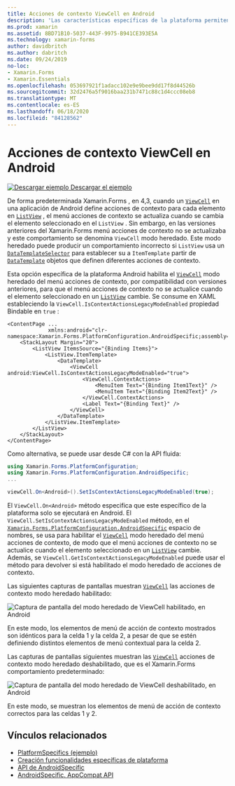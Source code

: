 ```yaml
---
title: Acciones de contexto ViewCell en Android
description: 'Las características específicas de la plataforma permiten consumir funcionalidad que solo está disponible en una plataforma específica, sin necesidad de implementar representadores o efectos personalizados. En este artículo se explica cómo consumir la plataforma Android: específica que habilita el modo heredado de acciones de contexto ViewCell.'
ms.prod: xamarin
ms.assetid: 8BD71B10-5037-443F-9975-B941CE393E5A
ms.technology: xamarin-forms
author: davidbritch
ms.author: dabritch
ms.date: 09/24/2019
no-loc:
- Xamarin.Forms
- Xamarin.Essentials
ms.openlocfilehash: 053697921f1adacc102e9e9bee9dd17f8d44526b
ms.sourcegitcommit: 32d2476a5f9016baa231b7471c88c1d4ccc08eb8
ms.translationtype: MT
ms.contentlocale: es-ES
ms.lasthandoff: 06/18/2020
ms.locfileid: "84128562"
---
```

# <a name="viewcell-context-actions-on-android"></a>Acciones de contexto ViewCell en Android

[![Descargar ejemplo](~/media/shared/download.png) Descargar el ejemplo](https://docs.microsoft.com/samples/xamarin/xamarin-forms-samples/userinterface-platformspecifics)

De forma predeterminada Xamarin.Forms , en 4,3, cuando un [`ViewCell`](xref:Xamarin.Forms.ViewCell) en una aplicación de Android define acciones de contexto para cada elemento en [`ListView`](xref:Xamarin.Forms.ListView) , el menú acciones de contexto se actualiza cuando se cambia el elemento seleccionado en el `ListView` . Sin embargo, en las versiones anteriores del Xamarin.Forms menú acciones de contexto no se actualizaba y este comportamiento se denomina `ViewCell` modo heredado. Este modo heredado puede producir un comportamiento incorrecto si `ListView` usa un [`DataTemplateSelector`](xref:Xamarin.Forms.DataTemplateSelector) para establecer su a `ItemTemplate` partir de [`DataTemplate`](xref:Xamarin.Forms.DataTemplate) objetos que definen diferentes acciones de contexto.

Esta opción específica de la plataforma Android habilita el [`ViewCell`](xref:Xamarin.Forms.ViewCell) modo heredado del menú acciones de contexto, por compatibilidad con versiones anteriores, para que el menú acciones de contexto no se actualice cuando el elemento seleccionado en un [`ListView`](xref:Xamarin.Forms.ListView) cambie. Se consume en XAML estableciendo la `ViewCell.IsContextActionsLegacyModeEnabled` propiedad Bindable en `true` :

```xaml
<ContentPage ...
             xmlns:android="clr-namespace:Xamarin.Forms.PlatformConfiguration.AndroidSpecific;assembly=Xamarin.Forms.Core">
    <StackLayout Margin="20">
        <ListView ItemsSource="{Binding Items}">
            <ListView.ItemTemplate>
                <DataTemplate>
                    <ViewCell android:ViewCell.IsContextActionsLegacyModeEnabled="true">
                        <ViewCell.ContextActions>
                            <MenuItem Text="{Binding Item1Text}" />
                            <MenuItem Text="{Binding Item2Text}" />
                        </ViewCell.ContextActions>
                        <Label Text="{Binding Text}" />
                    </ViewCell>
                </DataTemplate>
            </ListView.ItemTemplate>
        </ListView>
    </StackLayout>
</ContentPage>
```

Como alternativa, se puede usar desde C# con la API fluida:

```csharp
using Xamarin.Forms.PlatformConfiguration;
using Xamarin.Forms.PlatformConfiguration.AndroidSpecific;
...

viewCell.On<Android>().SetIsContextActionsLegacyModeEnabled(true);
```

El `ViewCell.On<Android>` método especifica que este específico de la plataforma solo se ejecutará en Android. El `ViewCell.SetIsContextActionsLegacyModeEnabled` método, en el [`Xamarin.Forms.PlatformConfiguration.AndroidSpecific`](xref:Xamarin.Forms.PlatformConfiguration.AndroidSpecific) espacio de nombres, se usa para habilitar el [`ViewCell`](xref:Xamarin.Forms.ViewCell) modo heredado del menú acciones de contexto, de modo que el menú acciones de contexto no se actualice cuando el elemento seleccionado en un [`ListView`](xref:Xamarin.Forms.ListView) cambie. Además, se `ViewCell.GetIsContextActionsLegacyModeEnabled` puede usar el método para devolver si está habilitado el modo heredado de acciones de contexto.

Las siguientes capturas de pantallas muestran [`ViewCell`](xref:Xamarin.Forms.ViewCell) las acciones de contexto modo heredado habilitado:

![Captura de pantalla del modo heredado de ViewCell habilitado, en Android](viewcell-context-actions-images/legacy-mode-enabled.png "Modo heredado de ViewCell habilitado")

En este modo, los elementos de menú de acción de contexto mostrados son idénticos para la celda 1 y la celda 2, a pesar de que se estén definiendo distintos elementos de menú contextual para la celda 2.

Las capturas de pantallas siguientes muestran las [`ViewCell`](xref:Xamarin.Forms.ViewCell) acciones de contexto modo heredado deshabilitado, que es el Xamarin.Forms comportamiento predeterminado:

![Captura de pantalla del modo heredado de ViewCell deshabilitado, en Android](viewcell-context-actions-images/legacy-mode-disabled.png "Modo heredado de ViewCell deshabilitado")

En este modo, se muestran los elementos de menú de acción de contexto correctos para las celdas 1 y 2.

## <a name="related-links"></a>Vínculos relacionados

- [PlatformSpecifics (ejemplo)](https://docs.microsoft.com/samples/xamarin/xamarin-forms-samples/userinterface-platformspecifics)
- [Creación funcionalidades específicas de plataforma](~/xamarin-forms/platform/platform-specifics/index.md#creating-platform-specifics)
- [API de AndroidSpecific](xref:Xamarin.Forms.PlatformConfiguration.AndroidSpecific)
- [AndroidSpecific. AppCompat API](xref:Xamarin.Forms.PlatformConfiguration.AndroidSpecific.AppCompat)
